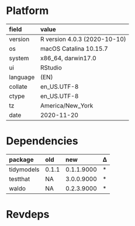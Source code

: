 # Platform

|field    |value                        |
|:--------|:----------------------------|
|version  |R version 4.0.3 (2020-10-10) |
|os       |macOS Catalina 10.15.7       |
|system   |x86_64, darwin17.0           |
|ui       |RStudio                      |
|language |(EN)                         |
|collate  |en_US.UTF-8                  |
|ctype    |en_US.UTF-8                  |
|tz       |America/New_York             |
|date     |2020-11-20                   |

# Dependencies

|package    |old   |new        |Δ  |
|:----------|:-----|:----------|:--|
|tidymodels |0.1.1 |0.1.1.9000 |*  |
|testthat   |NA    |3.0.0.9000 |*  |
|waldo      |NA    |0.2.3.9000 |*  |

# Revdeps

